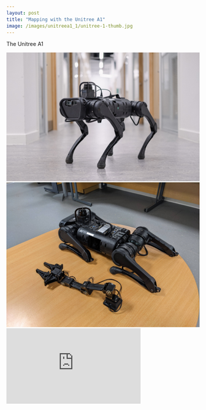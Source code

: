 ```yaml
---
layout: post
title: "Mapping with the Unitree A1"
image: /images/unitreea1_1/unitree-1-thumb.jpg
---
```


The Unitree A1

<img src="/images/unitreea1_1/unitree_front.jpg" alt="" class="inline">
<img src="/images/unitreea1_1/unitree_arm.jpg" alt="" class="inline">

<iframe width="350" height="197" src="https://www.youtube.com/embed/nnIlEoI9ngo" frameborder="0" allow="accelerometer; autoplay; encrypted-media; gyroscope; picture-in-picture" allowfullscreen></iframe>
